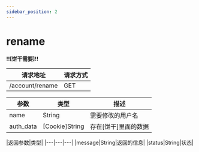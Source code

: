 ```yaml
---
sidebar_position: 2
---
```

# rename

**!!\[饼干需要\]!!**

| 请求地址 | 请求方式 |
| --- | --- |
| /account/rename | GET |


|参数|类型|描述|
|---|---|---|
|name|String|需要修改的用户名|
|auth_data|\[Cookie\]String|存在\[饼干\]里面的数据|

|返回参数|类型|
|---|---|---|
|message|String|返回的信息|
|status|String|状态|
